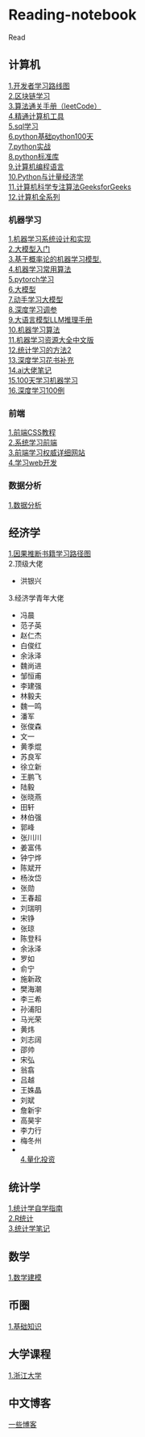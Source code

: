 # Reading-notebook
Read
## 计算机 
[1.开发者学习路线图](https://roadmap.sh/)<br>
[2.区块链学习](https://github.com/Eternaldeath/blockchainHome)<br>
[3.算法通关手册（leetCode）](https://algo.itcharge.cn/)<br>
[4.精通计算机工具](https://missing-semester-cn.github.io/)<br>
[5.sql学习](https://sqlzoo.net/wiki/SQL_Tutorial)<br>
[6.python基础](https://github.com/jackfrued/Python-Core-50-Courses)[python100天](https://github.com/jackfrued/Python-100-Days)<br>
[7.python实战](https://github.com/Jack-Cherish/PythonPark)<br>
[8.python标准库](https://pymotw.com/3/index.html#)<br>
[9.计算机编程语言](https://github.com/EbookFoundation/free-programming-books)<br>
[10.Python与计量经济学](https://pyecon.org)</br>
[11.计算机科学专注算法GeeksforGeeks](https://www.geeksforgeeks.org/)</br>
[12.计算机全系列](https://github.com/sindresorhus/awesome)</br>


### 机器学习
[1.机器学习系统设计和实现](https://openmlsys.github.io/index.html)<br>
[2.大模型入门](https://github.com/km1994/LLMsNineStoryDemonTower/blob/main/detail.md)<br>
[3.基于概率论的机器学习模型.](https://github.com/probml/pyprobml)<br>
[4.机器学习常用算法](https://github.com/nosuggest/Reflection_Summary)<br>
[5.pytorch学习](https://github.com/yufanmiao/eat_pytorch_in_20_days)<br>
[6.大模型](https://github.com/rasbt/LLMs-from-scratch)<br>
[7.动手学习大模型](https://github.com/Lordog/dive-into-llms)<br>
[8.深度学习调参](https://junxnone.github.io/tpcn/#/)<br>
[9.大语言模型LLM推理手册](https://github.com/DefTruth/Awesome-LLM-Inference)<br>
[10.机器学习算法](https://github.com/weixr18/MLAN)<br>
[11.机器学习资源大全中文版](https://github.com/jobbole/awesome-machine-learning-cn)<br>
[12.统计学习的方法2](https://github.com/SmirkCao/Lihang)<br>
[13.深度学习花书补充](https://github.com/MingchaoZhu/DeepLearning)<br>
[14.ai大佬笔记](https://github.com/cbamls/AI_Tutorial)<br>
[15.100天学习机器学习](https://bgithub.xyz/ouyang132/100-Days-Of-ML-Code)</br>
[16.深度学习100例](https://bgithub.xyz/kzbkzb/Python-AI)</br>
### 前端
[1.前端CSS教程](https://github.com/pengfeiw/css-tutorial/blob/master/README.md)<br>
[2.系统学习前端](https://gitcode.com/qianguyihao/Web/overview?utm_source=csdn_github_accelerator)<br>
[3.前端学习权威详细网站](https://developer.mozilla.org/zh-CN/)<br>
[4.学习web开发](https://developer.mozilla.org/zh-CN/docs/Learn)<br>

### 数据分析
[1.数据分析](https://github.com/hi-weijun/PythonDataScience-Collections)<br>
## 经济学
[1.因果推断书籍学习路径图](https://www.bradyneal.com/which-causal-inference-book)<br>
2.顶级大佬
* 洪银兴


  
3.经济学青年大佬
* 冯晨
* 范子英
* 赵仁杰
* 白俊红
* 余泳泽
* 魏尚进
* 邹恒甫
* 李建强
* 林毅夫
* 魏一鸣
* 潘军
* 张俊森
* 文一
* 黄季焜
* 苏良军
* 徐立新
* 王鹏飞
* 陆毅
* 张晓燕
* 田轩
* 林伯强
* 郭峰
* 张川川
* 姜富伟
* 钟宁烨
* 陈斌开
* 杨汝岱
* 张勋
* 王春超
* 刘瑞明
* 宋铮
* 张琼
* 陈登科
* 余泳泽
* 罗如
* 俞宁
* 施新政
* 樊海潮
* 李三希
* 孙浦阳
* 马光荣
* 黄炜
* 刘志阔
* 邵帅
* 宋弘
* 翁翕
* 吕越
* 王姝晶
* 刘斌
* 詹新宇
* 高昊宇
* 李力行
* 梅冬州
* 
  <br>[4.量化投资](https://github.com/zincsabian/Quantitative-Finance)<br>
## 统计学
[1.统计学自学指南](https://xuankaiwang.github.io/)<br>
[2.R统计](https://www.wvbauer.com/doku.php/live_streams)<br>
[3.统计学笔记](https://chewisinho.github.io/class-notes)<br>
## 数学
[1.数学建模](https://github.com/datawhalechina/intro-mathmodel)<br>
## 币圈
[1.基础知识](https://btcdayu.gitbook.io/dayu/tou-zi-jing-dian/tun-bi-te-bi)<br>
## 大学课程
[1.浙江大学](https://qsctech.github.io/zju-icicles/)<br>
## 中文博客
[一些博客](https://github.com/timqian/chinese-independent-blogs)

